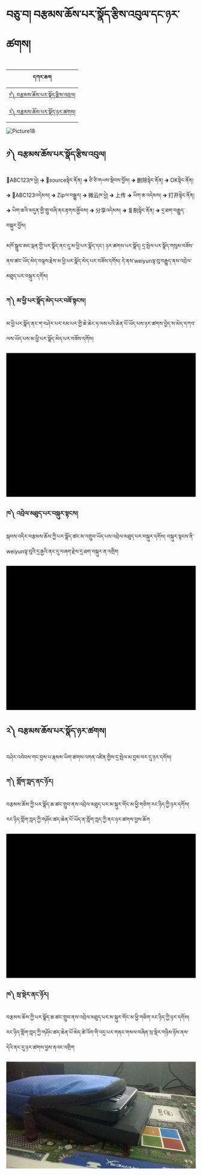 # བཅུ་བ། བརྩམས་ཆོས་པར་སྣོད་རྩིས་འབུལ་དང་ཉར་ཚགས།
| དཀར་ཆག  | 
|-------|
| [༡༽ བརྩམས་ཆོས་པར་སྣོད་རྩིས་འབུལ།](https://github.com/buda-base/budax/blob/master/howtoguides/DIG14/index.md#%E0%BC%A1-%E0%BD%96%E0%BD%A2%E0%BE%A9%E0%BD%98%E0%BD%A6%E0%BD%86%E0%BD%BC%E0%BD%A6%E0%BD%94%E0%BD%A2%E0%BD%A6%E0%BE%A3%E0%BD%BC%E0%BD%91%E0%BD%A2%E0%BE%A9%E0%BD%B2%E0%BD%A6%E0%BD%A0%E0%BD%96%E0%BD%B4%E0%BD%A3)|
| [༢༽ བརྩམས་ཆོས་པར་སྣོད་ཉར་ཚགས།](https://github.com/buda-base/budax/blob/master/howtoguides/DIG14/index.md#%E0%BC%A2%E0%BD%96%E0%BD%A2%E0%BE%A9%E0%BD%98%E0%BD%A6%E0%BD%86%E0%BD%BC%E0%BD%A6%E0%BD%94%E0%BD%A2%E0%BD%A6%E0%BE%A3%E0%BD%BC%E0%BD%91%E0%BD%89%E0%BD%A2%E0%BD%9A%E0%BD%82%E0%BD%A6)|

![Picture18](https://github.com/buda-base/budax/assets/28945342/851158c3-8ea2-455f-b7d2-1a9dd6babcbe)


## ༡༽ བརྩམས་ཆོས་པར་སྣོད་རྩིས་འབུལ།

📂ABC123ཁ་ཕྱེ། 🡲 📂sourceསྟེང་ནོན། 🡲 ཙི་ཙི་གཡས་སྡེབས་བྱོས། 🡲 删除སྟེང་ནོན། 🡲 OKསྟེང་ནོན། 🡲 📂ABC123འདེམས། 🡲 Zipལ་བསྒྱུར། 🡲  微云ཁ་ཕྱེ། 🡲 上传 🡲 ཡིག་ཆ་འདེམས། 🡲 打开སྟེང་ནོན། 🡲 ཡིག་ཆའི་མདུན་གྱི་གྲུ་བཞི་ནང་རྟགས་རྒྱོབས། 🡲 分享འདེམས། 🡲 复制སྟེང་ནོན། 🡲 དྲ་ཐག་བརྒྱུད་བསྐུར་བྱོས།

མཁོ་སྒྲུབ་ཨང་ལྡན་གྱི་པར་སྣོད་ནང་དུ་མ་ཕྱི་པར་སྣོད་དང་། ཉར་ཚགས་པར་སྣོད། དྲ་སྤེལ་པར་སྣོད་གསུམ་བཟོས་ནས་ཚང་ཡོད་མེད་བལྟས་རྗེས་མ་ཕྱི་པར་སྣོད་མེད་པར་བཟོས་དགོས། དེ་ནས་weiyunལྟ་བུ་བརྒྱུད་ནས་འབྲེལ་མཐུད་པར་བསྐུར་དགོས། 

### ཀ༽ མ་ཕྱི་པར་སྣོད་མེད་པར་བཟོ་སྟངས། <br/>
མ་ཕྱི་པར་སྣོད་ནང་ག་བཤེར་པར་རམ་པར་གྱི་ཆེ་ཆེང་ཧ་ལས་པའི་ཆེན་པོ་ཡོད་པས་ཉར་ཚགས་བྱེད་ས་མེད་དཀའ་ལས་ཡོད་པས་མ་ཕྱི་པར་སྣོད་མེད་པར་བཟོས་དགོས།

![800](images/001.gif)

### ཁ༽ འབྲེལ་མཐུད་པར་བསྐུར་སྟངས། <br/>
སྐབས་འདིར་བརྩམས་ཆོས་ཀྱི་པར་སྣོད་ཚང་མ་འགྲུབ་ཡོད་པས་འབྲེལ་མཐུད་པར་བསྐུར་དགོས། བསྐུར་སྟངས་ནི་weiyunལྟ་བུའི་དྲ་རྒྱའི་ནང་དུ་བཞག་རྗེས་དྲ་ཐག་བསྐུར་ན་འགྲིག

![800](images/002.gif)


## ༢༽ བརྩམས་ཆོས་པར་སྣོད་ཉར་ཚགས།

བཤེར་འབེབས་གང་བྱས་པ་རྣམས་ཡིག་ཚགས་འགན་འཛིན་གྱིས་དྲ་སྤེལ་མ་བྱས་བར་དུ་ཉར་དགོས།

### ཀ༽ གློག་ཀླད་ནང་ཉོར། <br/>
བརྩམས་ཆོས་ཀྱི་པར་སྣོད་ཆ་ཚང་གྲུབ་ནས་འབྲེལ་མཐུད་པར་མ་སྐུར་གོང་མ་ཕྱི་གཅིག་རང་ཉིད་ཀྱི་ཉར་དགོས། རང་ཉིད་གློག་ཀླད་ཀྱི་གཤོང་ཚད་ཆེན་པོ་ཡོད་ན་གློག་ཀླད་ཀྱི་ནང་ཉར་ཚགས་བྱས་ཆོག

![800](images/003.gif)

### ཁ༽ སྲ་སྡེར་ནང་ཉོར། <br/>
བརྩམས་ཆོས་ཀྱི་པར་སྣོད་ཆ་ཚང་གྲུབ་ནས་འབྲེལ་མཐུད་པར་མ་སྐུར་གོང་མ་ཕྱི་གཅིག་རང་ཉིད་ཀྱི་ཉར་དགོས། རང་ཉིད་གློག་ཀླད་ཀྱི་གཤོང་ཚད་ཆེན་པོ་མེད་ཚེ་འོག་གི་འདྲ་པར་གནང་གསལ་བཞིན་སྲ་སྡེར་གཉིས་ཉོས་ནས་དེའི་ནང་དུ་ཉར་ཚགས་བྱས་ནའང་འགྲིག

![800](images/004.jpg)
